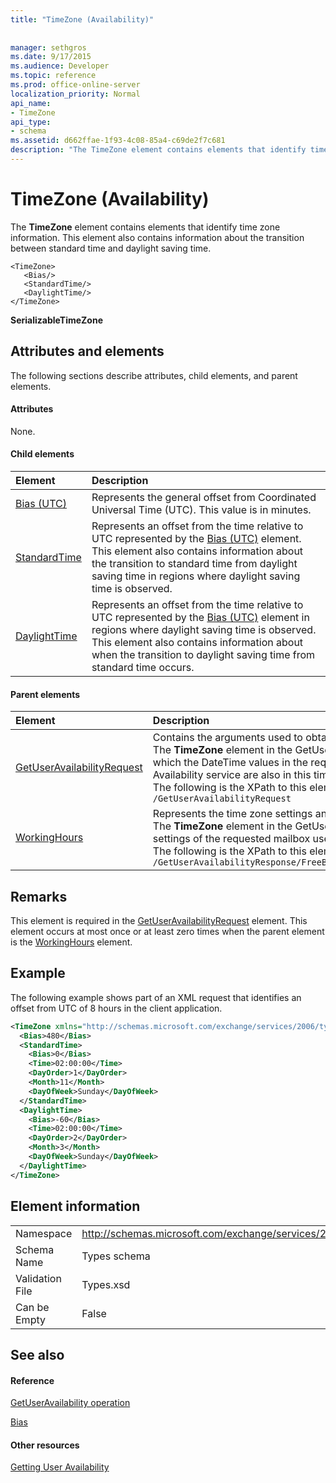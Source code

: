 ```yaml
---
title: "TimeZone (Availability)"
 
 
manager: sethgros
ms.date: 9/17/2015
ms.audience: Developer
ms.topic: reference
ms.prod: office-online-server
localization_priority: Normal
api_name:
- TimeZone
api_type:
- schema
ms.assetid: d662ffae-1f93-4c08-85a4-c69de2f7c681
description: "The TimeZone element contains elements that identify time zone information. This element also contains information about the transition between standard time and daylight saving time."
---
```


# TimeZone (Availability)

The **TimeZone** element contains elements that identify time zone information. This element also contains information about the transition between standard time and daylight saving time. 
  
```
<TimeZone>
   <Bias/>
   <StandardTime/>
   <DaylightTime/>
</TimeZone>
```

 **SerializableTimeZone**
## Attributes and elements

The following sections describe attributes, child elements, and parent elements.
  
#### Attributes

None.
  
#### Child elements

|**Element**|**Description**|
|:-----|:-----|
|[Bias (UTC)](bias-utc.md) <br/> |Represents the general offset from Coordinated Universal Time (UTC). This value is in minutes.  <br/> |
|[StandardTime](standardtime.md) <br/> |Represents an offset from the time relative to UTC represented by the [Bias (UTC)](bias-utc.md) element. This element also contains information about the transition to standard time from daylight saving time in regions where daylight saving time is observed.  <br/> |
|[DaylightTime](daylighttime.md) <br/> |Represents an offset from the time relative to UTC represented by the [Bias (UTC)](bias-utc.md) element in regions where daylight saving time is observed. This element also contains information about when the transition to daylight saving time from standard time occurs.  <br/> |
   
#### Parent elements

|**Element**|**Description**|
|:-----|:-----|
|[GetUserAvailabilityRequest](getuseravailabilityrequest.md) <br/> |Contains the arguments used to obtain user availability information. This is a root element.  <br/> The **TimeZone** element in the GetUserAvailabilityRequest message represents the time zone in which the DateTime values in the request are specified. The DateTime values returned by the Availability service are also in this time zone.  <br/> The following is the XPath to this element:  <br/>  `/GetUserAvailabilityRequest` <br/> |
|[WorkingHours](workinghours-ex15websvcsotherref.md) <br/> |Represents the time zone settings and working hours for the requested mailbox user.  <br/> The **TimeZone** element in the GetUserAvailabilityResponse message represents the time zone settings of the requested mailbox user.  <br/> The following is the XPath to this element:  <br/>  `/GetUserAvailabilityResponse/FreeBusyResponseArray/FreeBusyResponse/FreeBusyView/WorkingHours` <br/> |
   
## Remarks

This element is required in the [GetUserAvailabilityRequest](getuseravailabilityrequest.md) element. This element occurs at most once or at least zero times when the parent element is the [WorkingHours](workinghours-ex15websvcsotherref.md) element. 
  
## Example

The following example shows part of an XML request that identifies an offset from UTC of 8 hours in the client application.
  
```XML
<TimeZone xmlns="http://schemas.microsoft.com/exchange/services/2006/types">
  <Bias>480</Bias>
  <StandardTime>
    <Bias>0</Bias>
    <Time>02:00:00</Time>
    <DayOrder>1</DayOrder>
    <Month>11</Month>
    <DayOfWeek>Sunday</DayOfWeek>
  </StandardTime>
  <DaylightTime>
    <Bias>-60</Bias>
    <Time>02:00:00</Time>
    <DayOrder>2</DayOrder>
    <Month>3</Month>
    <DayOfWeek>Sunday</DayOfWeek>
  </DaylightTime>
</TimeZone>
```

## Element information

|||
|:-----|:-----|
|Namespace  <br/> |http://schemas.microsoft.com/exchange/services/2006/types  <br/> |
|Schema Name  <br/> |Types schema  <br/> |
|Validation File  <br/> |Types.xsd  <br/> |
|Can be Empty  <br/> |False  <br/> |
   
## See also

#### Reference

[GetUserAvailability operation](getuseravailability-operation.md)
  
[Bias](bias.md)
#### Other resources

[Getting User Availability](http://msdn.microsoft.com/library/d4133fcb-9b0f-4e6b-aadf-a389da83516a%28Office.15%29.aspx)

